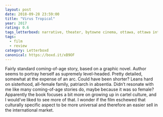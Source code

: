 ```yaml
---
layout: post 
date: 2018-09-28 23:59:00
title: "Virus Tropical"
year: 2017
rating: 0.6
tags_letterboxd: narrative, theater, bytowne cinema, ottawa, ottawa international animation festival, animation, festival
tags:
  - film
  - review
category: Letterboxd
canonical: https://boxd.it/xB9OF
---
```


Fairly standard coming-of-age story, based on a graphic novel. Author seems to portray herself as supremely level-headed. Pretty detailed, somewhat at the expense of an arc. Could have been shorter? Leans hard on sisterhood, all-female family, patriarch in absentia. Didn’t resonate with me like many coming-of-age stories do, maybe because it was so female? Apparently the book focuses a bit more on growing up in cartel culture, and I would’ve liked to see more of that. I wonder if the film eschewed that culturally specific aspect to be more universal and therefore an easier sell in the international market.
